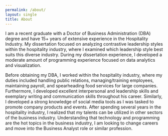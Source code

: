```yaml
---
permalink: /about/
layout: single
title: About
---
```


I am a recent graduate with a Doctor of Business Administration (DBA) degree and have 15+ years of extensive experience in the Hospitality Industry. 
My dissertation focused on analyzing contrastive leadership styles within the hospitality industry, where I examined which leadership style best suits this diverse industry.
During my dissertation experience, I developed a moderate amount of programming experience focused on data analytics and visualization.

Before obtaining my DBA, I worked within the hospitality industry, where my duties included handling public relations, managing/training employees, maintaining payroll, and spearheading food services for large companies.
Furthermore, I developed excellent interpersonal and leadership skills and exemplary writing and communication skills throughout his career. 
Similarly, I developed a strong knowledge of social media tools as I was tasked to promote company products and events. 
After spending several years in the hospitality industry, I realized that my talents can be utilized in other sectors of the business industry.
Understanding that technology and programming are the hot topics in the business industry, I am looking to change careers and move into the Business Analyst role or similar profession. 

